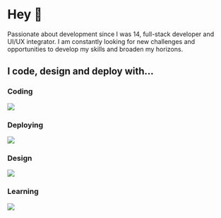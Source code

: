 # Hey 👋

Passionate about development since I was 14, full-stack developer and UI/UX integrator. I am constantly looking for new challenges and opportunities to develop my skills and broaden my horizons.

## I code, design and deploy with...

### Coding

![](https://skillicons.dev/icons?i=html,js,css,react,php,sass,express,discordjs,nodejs,vite)

### Deploying

![](https://skillicons.dev/icons?i=docker,debian,bash,mongodb)

### Design

![](https://skillicons.dev/icons?i=figma)

### Learning

![](https://skillicons.dev/icons?i=nextjs,adonis,postgresql)
